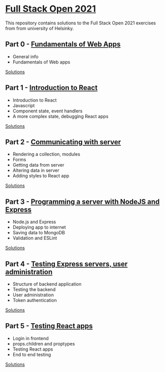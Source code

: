 # [Full Stack Open 2021 ](https://fullstackopen.com/en/)

This repository contains solutions to the Full Stack Open 2021 exercises from from university of Helsinky.

## Part 0 - [Fundamentals of Web Apps](https://fullstackopen.com/en/part0)

- General info
- Fundamentals of Web apps

[Solutions](https://github.com/Asem259/FullStackOpen/tree/main/part0)

## Part 1 - [Introduction to React](https://fullstackopen.com/en/part1)

- Introduction to React
- Javascript
- Component state, event handlers
- A more complex state, debugging React apps

[Solutions](https://github.com/Asem259/FullStackOpen/tree/main/part1)

## Part 2 - [Communicating with server](https://fullstackopen.com/en/part2)

- Rendering a collection, modules
- Forms
- Getting data from server
- Altering data in server
- Adding styles to React app

[Solutions](https://github.com/Asem259/FullStackOpen/tree/main/part2)

## Part 3 - [Programming a server with NodeJS and Express](https://fullstackopen.com/en/part3)

- Node.js and Express
- Deploying app to internet
- Saving data to MongoDB
- Validation and ESLint

[Solutions](https://github.com/Asem259/FullStackOpen/tree/main/part3/phonebook)

## Part 4 - [Testing Express servers, user administration](https://fullstackopen.com/en/part4)

- Structure of backend application
- Testing the backend
- User administration
- Token authentication

[Solutions](https://github.com/Asem259/FullStackOpen/tree/main/part4)

## Part 5 - [Testing React apps](https://fullstackopen.com/en/part5)

- Login in frontend
- props.children and proptypes
- Testing React apps
- End to end testing

[Solutions](https://github.com/Asem259/FullStackOpen/tree/main/part5)